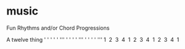 music
=====

Fun Rhythms and/or Chord Progressions




A twelve thing
    ' ' ' ' ' ''' ' ' ' ' ''' ' ' ' ' '''
    1  2  3  4  1  2  3  4  1  2  3  4  1